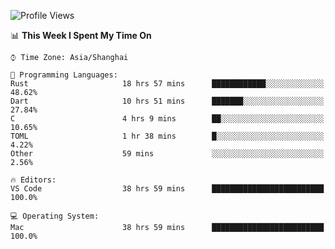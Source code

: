 <!--START_SECTION:waka-->
![Profile Views](http://img.shields.io/badge/Profile%20Views-63-blue)

📊 **This Week I Spent My Time On** 

```text
⌚︎ Time Zone: Asia/Shanghai

💬 Programming Languages: 
Rust                     18 hrs 57 mins      ████████████░░░░░░░░░░░░░   48.62% 
Dart                     10 hrs 51 mins      ███████░░░░░░░░░░░░░░░░░░   27.84% 
C                        4 hrs 9 mins        ██░░░░░░░░░░░░░░░░░░░░░░░   10.65% 
TOML                     1 hr 38 mins        █░░░░░░░░░░░░░░░░░░░░░░░░   4.22% 
Other                    59 mins             ░░░░░░░░░░░░░░░░░░░░░░░░░   2.56%

🔥 Editors: 
VS Code                  38 hrs 59 mins      █████████████████████████   100.0%

💻 Operating System: 
Mac                      38 hrs 59 mins      █████████████████████████   100.0%

```


<!--END_SECTION:waka-->

